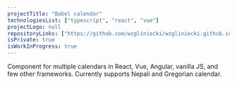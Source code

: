 ```yaml
---
projectTitle: "Babel calendar"
technologiesList: ["typescript", "react", "vue"]
projectLogo: null
repositoryLinks: ["https://github.com/wzgliniecki/wzgliniecki.github.io"]
isPrivate: true
isWorkInProgress: true
---
```


Component for multiple calendars in React, Vue, Angular, vanilla JS, and few other frameworks. Currently supports Nepali and Gregorian calendar.
